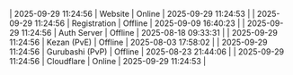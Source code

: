 | 2025-09-29 11:24:56 | Website | Online | 2025-09-29 11:24:53 |
| 2025-09-29 11:24:56 | Registration | Offline | 2025-09-09 16:40:23 |
| 2025-09-29 11:24:56 | Auth Server | Offline | 2025-08-18 09:33:31 |
| 2025-09-29 11:24:56 | Kezan (PvE) | Offline | 2025-08-03 17:58:02 |
| 2025-09-29 11:24:56 | Gurubashi (PvP) | Offline | 2025-08-23 21:44:06 |
| 2025-09-29 11:24:56 | Cloudflare | Online | 2025-09-29 11:24:53 |

